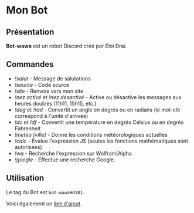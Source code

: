 # Mon Bot

## Présentation
**Bot-wawa** est un robot Discord créé par Éloi Draï.

## Commandes

* _!salut_ - Message de salutations
* _!source_ - Code source
* _!site_ - Renvoie vers mon site 
* _!nez activé_ et _!nez désactivé_ - Active ou désactive les messages aux heures doubles (11h11, 15h15, etc.)
* _!deg_ et _!rad_ - Convertit un angle en degrés ou en radians (le mot-clé correspond à l'unité d'arrivée)
* _!dc_ et _!df_ - Convertit une température en degrés Celsius ou en degrés Fahrenheit
* _!meteo [ville]_ - Donne les conditions météorologiques actuelles
* _!calc_ - Évalue l'expression JS (seules les fonctions mathématiques sont autorisées)
* _!wa_ - Recherche l'expression sur Wolfram|Alpha
* _!google_ - Effectue une recherche Google.

## Utilisation

Le tag du Bot est `bot-wawa#0381`.

Voici également un [lien d'ajout](https://discordapp.com/oauth2/authorize?client_id=596371774585700361&scope=bot&permissions=1275583681).
